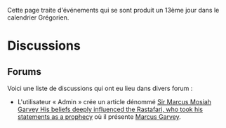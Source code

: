 <!-- TITLE: 13 -->
<!-- SUBTITLE: Événements qui se sont produit un 13ème jour -->

Cette page traite d'événements qui se sont produit un 13ème jour dans le calendrier Grégorien.

# Discussions
## Forums
Voici une liste de discussions qui ont eu lieu dans divers forum :
* L'utilisateur « Admin » crée un article dénommé [Sir Marcus Mosiah Garvey His beliefs deeply influenced the Rastafari, who took his statements as a prophecy](http://join.clubme.net/t26-sir-marcus-mosiah-garvey-his-beliefs-deeply-influenced-the-rastafari-who-took-his-statements-as-a-prophecy#26) où il présente [Marcus Garvey](/personnalite/homme/polymathe/caraibes/midi/colonie/xamayca/marcus-gavey).